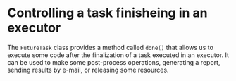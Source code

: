 # Controlling a task finisheing in an executor

The `FutureTask` class provides a method called `done()` that allows us to execute some code after the finalization of a task executed in an executor.
It can be used to make some post-process operations, generating a report, sending results by e-mail, or releasing some resources.

